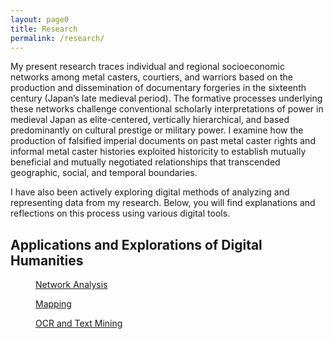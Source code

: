 ```yaml
---
layout: page0
title: Research
permalink: /research/
---
```


My present research traces individual and regional socioeconomic networks among metal casters, courtiers, and warriors based on the production and dissemination of documentary forgeries in the sixteenth century (Japan’s late medieval period). The formative processes underlying these networks challenge conventional scholarly interpretations of power in medieval Japan as elite-centered, vertically hierarchical, and based predominantly on cultural prestige or military power. I examine how the production of falsified imperial documents on past metal caster rights and informal metal caster histories exploited historicity to establish mutually beneficial and mutually negotiated relationships that transcended geographic, social, and temporal boundaries.

I have also been actively exploring digital methods of analyzing and representing data from my research. Below, you will find explanations and reflections on this process using various digital tools.

<h2>Applications and Explorations of Digital Humanities</h2>
<p></p>
<section class="thumbnail-grid flex">
			<a href="https://prcurtis.github.io/DH/network_analysis" class="flex-item">
				<figure class="i1">
					<figcaption>Network Analysis</figcaption>
				</figure>
			</a>
			<a href="https://prcurtis.github.io/DH/mapping" class="flex-item">
				<figure class="i2">
					<figcaption>Mapping</figcaption>
				</figure>
			</a>
			<a href="#!" class="flex-item">
				<figure class="i3">
					<figcaption>OCR and Text Mining</figcaption>
				</figure>
			</a>
</section>
